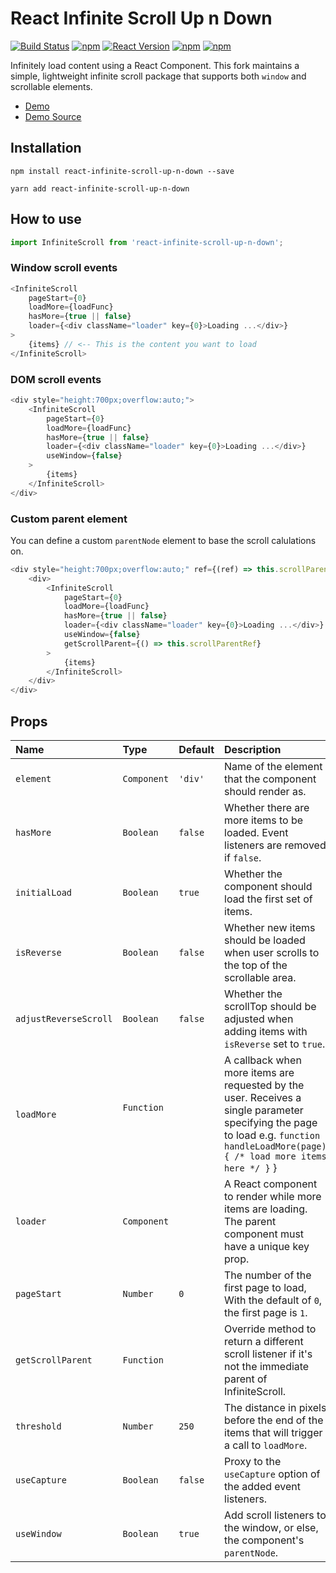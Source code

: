 React Infinite Scroll Up n Down
===============================

[![Build Status](https://travis-ci.com/chris-allen/react-infinite-scroll-up-n-down.svg?branch=master)](https://travis-ci.com/chris-allen/react-infinite-scroll-up-n-down)
[![npm](https://img.shields.io/npm/dt/react-infinite-scroll-up-n-down.svg?style=flat-square)](https://www.npmjs.com/package/react-infinite-scroll-up-n-down)
[![React Version](https://img.shields.io/badge/React-%5E0.14.9%20%7C%7C%20%5E15.3.0%20%7C%7C%20%5E16.0.0-blue.svg?style=flat-square)](https://www.npmjs.com/package/react)
[![npm](https://img.shields.io/npm/v/react-infinite-scroll-up-n-down.svg?style=flat-square)](https://www.npmjs.com/package/react-infinite-scroll-up-n-down)
[![npm](https://img.shields.io/npm/l/react-infinite-scroll-up-n-down.svg?style=flat-square)](https://github.com/chris-allen/react-infinite-scroll-up-n-down/blob/master/LICENSE)

Infinitely load content using a React Component. This fork maintains a simple, lightweight infinite scroll package that supports both `window` and scrollable elements.

- [Demo](https://chris-allen.github.io/react-infinite-scroll-up-n-down/demo/)
- [Demo Source](https://github.com/chris-allen/react-infinite-scroll-up-n-down/blob/master/docs/src/index.js)

## Installation

```
npm install react-infinite-scroll-up-n-down --save
```
```
yarn add react-infinite-scroll-up-n-down
```

## How to use

```js
import InfiniteScroll from 'react-infinite-scroll-up-n-down';
```

### Window scroll events

```js
<InfiniteScroll
    pageStart={0}
    loadMore={loadFunc}
    hasMore={true || false}
    loader={<div className="loader" key={0}>Loading ...</div>}
>
    {items} // <-- This is the content you want to load
</InfiniteScroll>
```

### DOM scroll events

```js
<div style="height:700px;overflow:auto;">
    <InfiniteScroll
        pageStart={0}
        loadMore={loadFunc}
        hasMore={true || false}
        loader={<div className="loader" key={0}>Loading ...</div>}
        useWindow={false}
    >
        {items}
    </InfiniteScroll>
</div>
```

### Custom parent element

You can define a custom `parentNode` element to base the scroll calulations on.

```js
<div style="height:700px;overflow:auto;" ref={(ref) => this.scrollParentRef = ref}>
    <div>
        <InfiniteScroll
            pageStart={0}
            loadMore={loadFunc}
            hasMore={true || false}
            loader={<div className="loader" key={0}>Loading ...</div>}
            useWindow={false}
            getScrollParent={() => this.scrollParentRef}
        >
            {items}
        </InfiniteScroll>
    </div>
</div>
```

## Props

| Name                       | Type          | Default    | Description|
|:----                       |:----          |:----       |:----|
| `element`                  | `Component`   | `'div'`    | Name of the element that the component should render as.|
| `hasMore`                  | `Boolean`     | `false`    | Whether there are more items to be loaded. Event listeners are removed if `false`.|
| `initialLoad`              | `Boolean`     | `true`     | Whether the component should load the first set of items.|
| `isReverse`                | `Boolean`     | `false`    | Whether new items should be loaded when user scrolls to the top of the scrollable area.|
| `adjustReverseScroll`      | `Boolean`     | `false`    | Whether the scrollTop should be adjusted when adding items with `isReverse` set to `true`.|
| `loadMore`                 | `Function`    |            | A callback when more items are requested by the user. Receives a single parameter specifying the page to load e.g. `function handleLoadMore(page) { /* load more items here */ }` }|
| `loader`                   | `Component`   |            | A React component to render while more items are loading. The parent component must have a unique key prop. |
| `pageStart`                | `Number`      | `0`        | The number of the first page to load, With the default of `0`, the first page is `1`.|
| `getScrollParent`          | `Function`    |            | Override method to return a different scroll listener if it's not the immediate parent of InfiniteScroll. |
| `threshold`                | `Number`      | `250`      | The distance in pixels before the end of the items that will trigger a call to `loadMore`.|
| `useCapture`               | `Boolean`     | `false`    | Proxy to the `useCapture` option of the added event listeners.|
| `useWindow`                | `Boolean`     | `true`     | Add scroll listeners to the window, or else, the component's `parentNode`.|
